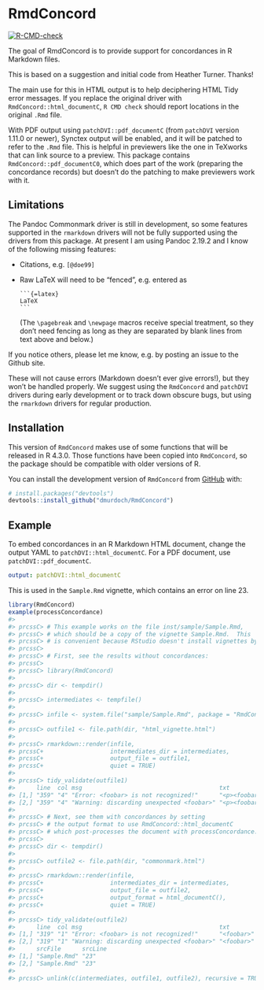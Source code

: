 
<!-- README.md is generated from README.Rmd. Please edit that file -->

# RmdConcord

<!-- badges: start -->

[![R-CMD-check](https://github.com/dmurdoch/RmdConcord/actions/workflows/R-CMD-check.yaml/badge.svg)](https://github.com/dmurdoch/RmdConcord/actions/workflows/R-CMD-check.yaml)
<!-- badges: end -->

The goal of RmdConcord is to provide support for concordances in R
Markdown files.

This is based on a suggestion and initial code from Heather Turner.
Thanks!

The main use for this in HTML output is to help deciphering HTML Tidy
error messages. If you replace the original driver with
`RmdConcord::html_documentC`, `R CMD check` should report locations in
the original `.Rmd` file.

With PDF output using `patchDVI::pdf_documentC` (from `patchDVI` version
1.11.0 or newer), Synctex output will be enabled, and it will be patched
to refer to the `.Rmd` file. This is helpful in previewers like the one
in TeXworks that can link source to a preview. This package contains
`RmdConcord::pdf_documentC0`, which does part of the work (preparing the
concordance records) but doesn’t do the patching to make previewers work
with it.

## Limitations

The Pandoc Commonmark driver is still in development, so some features
supported in the `rmarkdown` drivers will not be fully supported using
the drivers from this package. At present I am using Pandoc 2.19.2 and I
know of the following missing features:

- Citations, e.g. `[@doe99]`

- Raw LaTeX will need to be “fenced”, e.g. entered as

      ```{=latex}
      LaTeX
      ```

  (The `\pagebreak` and `\newpage` macros receive special treatment, so
  they don’t need fencing as long as they are separated by blank lines
  from text above and below.)

If you notice others, please let me know, e.g. by posting an issue to
the Github site.

These will not cause errors (Markdown doesn’t ever give errors!), but
they won’t be handled properly. We suggest using the `RmdConcord` and
`patchDVI` drivers during early development or to track down obscure
bugs, but using the `rmarkdown` drivers for regular production.

## Installation

This version of `RmdConcord` makes use of some functions that will be
released in R 4.3.0. Those functions have been copied into `RmdConcord`,
so the package should be compatible with older versions of R.

You can install the development version of `RmdConcord` from
[GitHub](https://github.com/) with:

``` r
# install.packages("devtools")
devtools::install_github("dmurdoch/RmdConcord")
```

## Example

To embed concordances in an R Markdown HTML document, change the output
YAML to `patchDVI::html_documentC`. For a PDF document, use
`patchDVI::pdf_documentC`.

``` yaml
output: patchDVI::html_documentC
```

This is used in the `Sample.Rmd` vignette, which contains an error on
line 23.

``` r
library(RmdConcord)
example(processConcordance)
#> 
#> prcssC> # This example works on the file inst/sample/Sample.Rmd,
#> prcssC> # which should be a copy of the vignette Sample.Rmd.  This
#> prcssC> # is convenient because RStudio doesn't install vignettes by default.
#> prcssC> 
#> prcssC> # First, see the results without concordances:
#> prcssC> 
#> prcssC> library(RmdConcord)
#> 
#> prcssC> dir <- tempdir()
#> 
#> prcssC> intermediates <- tempfile()
#> 
#> prcssC> infile <- system.file("sample/Sample.Rmd", package = "RmdConcord")
#> 
#> prcssC> outfile1 <- file.path(dir, "html_vignette.html")
#> 
#> prcssC> rmarkdown::render(infile,
#> prcssC+                   intermediates_dir = intermediates,
#> prcssC+                   output_file = outfile1,
#> prcssC+                   quiet = TRUE)
#> 
#> prcssC> tidy_validate(outfile1)
#>      line  col msg                                       txt              
#> [1,] "359" "4" "Error: <foobar> is not recognized!"      "<p><foobar></p>"
#> [2,] "359" "4" "Warning: discarding unexpected <foobar>" "<p><foobar></p>"
#> 
#> prcssC> # Next, see them with concordances by setting
#> prcssC> # the output format to use RmdConcord::html_documentC
#> prcssC> # which post-processes the document with processConcordance.
#> prcssC> 
#> prcssC> dir <- tempdir()
#> 
#> prcssC> outfile2 <- file.path(dir, "commonmark.html")
#> 
#> prcssC> rmarkdown::render(infile,
#> prcssC+                   intermediates_dir = intermediates,
#> prcssC+                   output_file = outfile2,
#> prcssC+                   output_format = html_documentC(),
#> prcssC+                   quiet = TRUE)
#> 
#> prcssC> tidy_validate(outfile2)
#>      line  col msg                                       txt       
#> [1,] "319" "1" "Error: <foobar> is not recognized!"      "<foobar>"
#> [2,] "319" "1" "Warning: discarding unexpected <foobar>" "<foobar>"
#>      srcFile      srcLine
#> [1,] "Sample.Rmd" "23"   
#> [2,] "Sample.Rmd" "23"   
#> 
#> prcssC> unlink(c(intermediates, outfile1, outfile2), recursive = TRUE)
```
